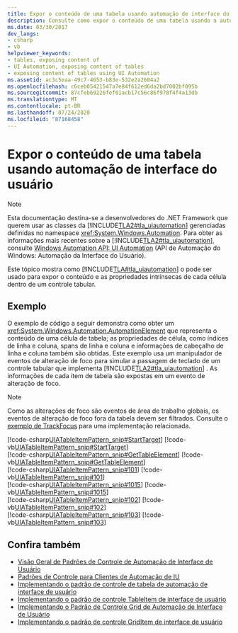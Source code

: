 ```yaml
---
title: Expor o conteúdo de uma tabela usando automação de interface do usuário
description: Consulte como expor o conteúdo de uma tabela usando a automação da interface do usuário. O conteúdo e as propriedades intrínsecas de cada célula dentro de um controle tabular são expostos.
ms.date: 03/30/2017
dev_langs:
- csharp
- vb
helpviewer_keywords:
- tables, exposing content of
- UI Automation, exposing content of tables
- exposing content of tables using UI Automation
ms.assetid: ac3c5eaa-49c7-4653-b83e-532e2a2604a2
ms.openlocfilehash: c6ceb05421547a7e84f612ed6da2bd7002bf095b
ms.sourcegitcommit: 87cfeb69226fef01acb17c56c86f978f4f4a13db
ms.translationtype: MT
ms.contentlocale: pt-BR
ms.lasthandoff: 07/24/2020
ms.locfileid: "87168458"
---
```

# <a name="expose-the-content-of-a-table-using-ui-automation"></a>Expor o conteúdo de uma tabela usando automação de interface do usuário
> [!NOTE]
> Esta documentação destina-se a desenvolvedores do .NET Framework que querem usar as classes da [!INCLUDE[TLA2#tla_uiautomation](../../../includes/tla2sharptla-uiautomation-md.md)] gerenciadas definidas no namespace <xref:System.Windows.Automation>. Para obter as informações mais recentes sobre a [!INCLUDE[TLA2#tla_uiautomation](../../../includes/tla2sharptla-uiautomation-md.md)], consulte [Windows Automation API: UI Automation](/windows/win32/winauto/entry-uiauto-win32) (API de Automação do Windows: Automação da Interface do Usuário).  
  
 Este tópico mostra como [!INCLUDE[TLA#tla_uiautomation](../../../includes/tlasharptla-uiautomation-md.md)] o pode ser usado para expor o conteúdo e as propriedades intrínsecas de cada célula dentro de um controle tabular.  
  
## <a name="example"></a>Exemplo  
 O exemplo de código a seguir demonstra como obter um <xref:System.Windows.Automation.AutomationElement> que representa o conteúdo de uma célula de tabela; as propriedades de célula, como índices de linha e coluna, spans de linha e coluna e informações de cabeçalho de linha e coluna também são obtidas. Este exemplo usa um manipulador de eventos de alteração de foco para simular a passagem de teclado de um controle tabular que implementa [!INCLUDE[TLA2#tla_uiautomation](../../../includes/tla2sharptla-uiautomation-md.md)] . As informações de cada item de tabela são expostas em um evento de alteração de foco.  
  
> [!NOTE]
> Como as alterações de foco são eventos de área de trabalho globais, os eventos de alteração de foco fora da tabela devem ser filtrados. Consulte o [exemplo de TrackFocus](https://docs.microsoft.com/previous-versions/dotnet/netframework-3.5/ms771428(v=vs.90)) para uma implementação relacionada.  
  
 [!code-csharp[UIATableItemPattern_snip#StartTarget](../../../samples/snippets/csharp/VS_Snippets_Wpf/UIATableItemPattern_snip/CSharp/UIATableItemPattern_snippets.cs#starttarget)]
 [!code-vb[UIATableItemPattern_snip#StartTarget](../../../samples/snippets/visualbasic/VS_Snippets_Wpf/UIATableItemPattern_snip/VisualBasic/UIATableItemPattern_snippets.vb#starttarget)]  
[!code-csharp[UIATableItemPattern_snip#GetTableElement](../../../samples/snippets/csharp/VS_Snippets_Wpf/UIATableItemPattern_snip/CSharp/UIATableItemPattern_snippets.cs#gettableelement)]
[!code-vb[UIATableItemPattern_snip#GetTableElement](../../../samples/snippets/visualbasic/VS_Snippets_Wpf/UIATableItemPattern_snip/VisualBasic/UIATableItemPattern_snippets.vb#gettableelement)]  
[!code-csharp[UIATableItemPattern_snip#101](../../../samples/snippets/csharp/VS_Snippets_Wpf/UIATableItemPattern_snip/CSharp/UIATableItemPattern_snippets.cs#101)]
[!code-vb[UIATableItemPattern_snip#101](../../../samples/snippets/visualbasic/VS_Snippets_Wpf/UIATableItemPattern_snip/VisualBasic/UIATableItemPattern_snippets.vb#101)]  
[!code-csharp[UIATableItemPattern_snip#1015](../../../samples/snippets/csharp/VS_Snippets_Wpf/UIATableItemPattern_snip/CSharp/UIATableItemPattern_snippets.cs#1015)]
[!code-vb[UIATableItemPattern_snip#1015](../../../samples/snippets/visualbasic/VS_Snippets_Wpf/UIATableItemPattern_snip/VisualBasic/UIATableItemPattern_snippets.vb#1015)]  
[!code-csharp[UIATableItemPattern_snip#102](../../../samples/snippets/csharp/VS_Snippets_Wpf/UIATableItemPattern_snip/CSharp/UIATableItemPattern_snippets.cs#102)]
[!code-vb[UIATableItemPattern_snip#102](../../../samples/snippets/visualbasic/VS_Snippets_Wpf/UIATableItemPattern_snip/VisualBasic/UIATableItemPattern_snippets.vb#102)]  
[!code-csharp[UIATableItemPattern_snip#103](../../../samples/snippets/csharp/VS_Snippets_Wpf/UIATableItemPattern_snip/CSharp/UIATableItemPattern_snippets.cs#103)]
[!code-vb[UIATableItemPattern_snip#103](../../../samples/snippets/visualbasic/VS_Snippets_Wpf/UIATableItemPattern_snip/VisualBasic/UIATableItemPattern_snippets.vb#103)]  
  
## <a name="see-also"></a>Confira também

- [Visão Geral de Padrões de Controle de Automação de Interface de Usuário](ui-automation-control-patterns-overview.md)
- [Padrões de Controle para Clientes de Automação de IU](ui-automation-control-patterns-for-clients.md)
- [Implementando o padrão de controle de tabela de automação de interface de usuário](implementing-the-ui-automation-table-control-pattern.md)
- [Implementando o padrão de controle TableItem de interface de usuário](implementing-the-ui-automation-tableitem-control-pattern.md)
- [Implementando o Padrão de Controle Grid de Automação de Interface de Usuário](implementing-the-ui-automation-grid-control-pattern.md)
- [Implementando o padrão de controle GridItem de interface de usuário](implementing-the-ui-automation-griditem-control-pattern.md)
